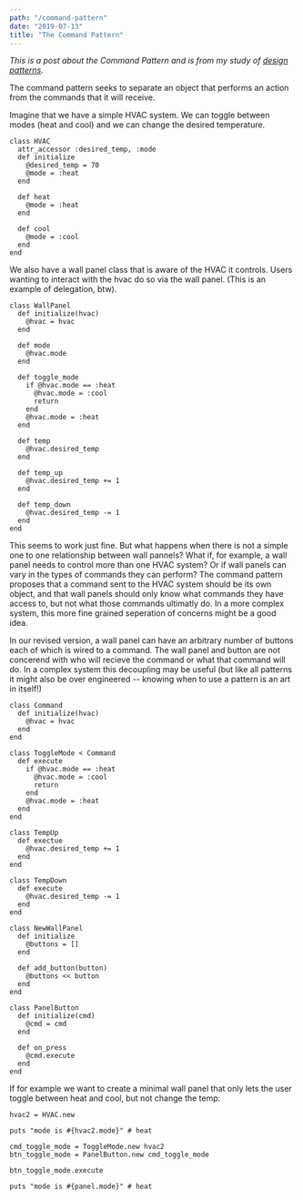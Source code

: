 ```yaml
---
path: "/command-pattern"
date: "2019-07-13"
title: "The Command Pattern"
---
```


_This is a post about the Command Pattern and is from my study of [design patterns](https://github.com/jstoebel/design_patterns)._ 

The command pattern seeks to separate an object that performs an action from the commands that it will receive.

Imagine that we have a simple HVAC system. We can toggle between modes (heat and cool) and we can change the desired temperature.

```
class HVAC
  attr_accessor :desired_temp, :mode
  def initialize
    @desired_temp = 70
    @mode = :heat
  end

  def heat
    @mode = :heat
  end

  def cool
    @mode = :cool
  end
end
```

We also have a wall panel class that is aware of the HVAC it controls. Users wanting to interact with the hvac do so via the wall panel. (This is an example of delegation, btw).
```
class WallPanel
  def initialize(hvac)
    @hvac = hvac
  end

  def mode
    @hvac.mode
  end

  def toggle_mode
    if @hvac.mode == :heat
      @hvac.mode = :cool
      return
    end
    @hvac.mode = :heat
  end

  def temp
    @hvac.desired_temp
  end

  def temp_up
    @hvac.desired_temp += 1
  end

  def temp_down
    @hvac.desired_temp -= 1
  end
end
```

This seems to work just fine. But what happens when there is not a simple one to one relationship between wall pannels? What if, for example, a wall panel needs to control more than one HVAC system? Or if wall panels can vary in the types of commands they can perform? The command pattern proposes that a command sent to the HVAC system should be its own object, and that wall panels should only know what commands they have access to, but not what those commands ultimatly do. In a more complex system, this more fine grained seperation of concerns might be a good idea.

In our revised version, a wall panel can have an arbitrary number of buttons each of which is wired to a command. The wall panel and button are not concerend with who will recieve the command or what that command will do. In a complex system this decoupling may be useful (but like all patterns it might also be over engineered -- knowing when to use a pattern is an art in itself!)

```
class Command
  def initialize(hvac)
    @hvac = hvac
  end
end

class ToggleMode < Command
  def execute
    if @hvac.mode == :heat
      @hvac.mode = :cool
      return
    end
    @hvac.mode = :heat
  end
end

class TempUp
  def exectue
    @hvac.desired_temp += 1
  end
end

class TempDown
  def execute
    @hvac.desired_temp -= 1
  end
end

class NewWallPanel
  def initialize
    @buttons = []
  end

  def add_button(button)
    @buttons << button
  end
end

class PanelButton
  def initialize(cmd)
    @cmd = cmd
  end

  def on_press
    @cmd.execute
  end
end

```


If for example we want to create a minimal wall panel that only lets the user toggle between heat and cool, but not change the temp:

```
hvac2 = HVAC.new

puts "mode is #{hvac2.mode}" # heat

cmd_toggle_mode = ToggleMode.new hvac2
btn_toggle_mode = PanelButton.new cmd_toggle_mode

btn_toggle_mode.execute

puts "mode is #{panel.mode}" # heat
```